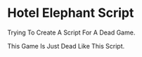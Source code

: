 # Hotel Elephant Script
Trying To Create A Script For A Dead Game.

This Game Is Just Dead Like This Script.
